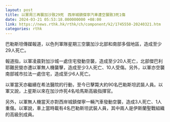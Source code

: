 ```yaml
---
layout: post
title: 以軍周三再襲加沙致29死　西岸城鎮傑寧汽車遭空襲致3死1傷
date: 2024-03-21 05:53:18.000000000 +08:00
link: https://news.rthk.hk/rthk/ch/component/k2/1745550-20240321.htm
categories: rthk
---
```


巴勒斯坦傳媒報道，以色列軍隊星期三空襲加沙北部和南部多個地區，造成至少29人死亡。

報道指，以軍凌晨對加沙城一處住宅發動空襲，造成至少20人死亡，北部傑巴利耶難民營亦遭以軍無人機襲擊，造成至少3人死亡、10人受傷。另外，以軍亦空襲南部城市拉法一處住宅，造成至少6人死亡。

以軍當天亦繼續在希法醫院的行動，至今已擊斃大約90名巴勒斯坦武裝人員。以軍又說，上星斯以來在加沙炸死4名哈馬斯高級指揮官。

另外，以軍無人機當天亦對西岸城鎮傑寧一輛汽車發動空襲，造成3人死亡、1人重傷。以軍說，車上當時載有4名巴勒斯坦武裝人員，其中兩人是伊斯蘭聖戰組織的高級別成員。
